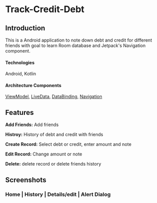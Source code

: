# Track-Credit-Debt
## Introduction
This is a Android application to note down debt and credit for different friends with goal to learn Room database and Jetpack's Navigation component.
#### Technologies
Android, Kotlin
#### Architecture Components
[ViewModel](https://developer.android.com/topic/libraries/architecture/viewmodel), [LiveData](https://developer.android.com/topic/libraries/architecture/livedata), [DataBinding](https://developer.android.com/topic/libraries/data-binding), 
[Navigation](https://developer.android.com/guide/navigation/)

## Features

**Add Friends:** Add friends

**Histroy:** History of debt and credit with friends

**Create Record:** Select debt or credit, enter amount and note 

**Edit Record:** Change amount or note

**Delete:** delete record or delete friends history

## Screenshots

### Home | History | Details/edit | Alert Dialog 

<p align = "left" >
  <img width="250" height="500" src="git_images/home.jpg" style="margin-right: 5px;>
  <img width="250" height="500"  src="git_images/history.jpg" style="margin-right: 5px;> 
  <img width="250" height="500" src="git_images/details.jpg" style="margin-right: 5px;> 
  <ima width="250" height="500" src = "git_images/alert.jpg" style="margin-right: 5px;>
</p>

